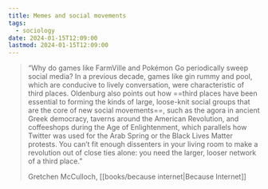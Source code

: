 ```yaml
---
title: Memes and social movements
tags:
  - sociology
date: 2024-01-15T12:09:00
lastmod: 2024-01-15T12:09:00
---
```


> “Why do games like FarmVille and Pokémon Go periodically sweep social media? In a previous decade, games like gin rummy and pool, which are conducive to lively conversation, were characteristic of third places. Oldenburg also points out how ==third places have been essential to forming the kinds of large, loose-knit social groups that are the core of new social movements==, such as the agora in ancient Greek democracy, taverns around the American Revolution, and coffeeshops during the Age of Enlightenment, which parallels how Twitter was used for the Arab Spring or the Black Lives Matter protests. You can’t fit enough dissenters in your living room to make a revolution out of close ties alone: you need the larger, looser network of a third place.”
> 
> Gretchen McCulloch, [[books/because internet|Because Internet]]
